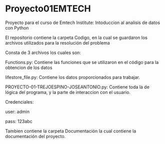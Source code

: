 # Proyecto01EMTECH
Proyecto para el curso de Emtech Institute: Intoduccion al analisis de datos con Python

El repositorio contiene la carpeta Codigo, en la cual se guardaron los archivos utilizados para la resolución del problema

Consta de 3 archivos los cuales son:

Functions.py: Contiene las funciones que se utilizaron en el código para la obtencion de los datos

lifestore_file.py: Contiene los datos proporcionados para trabajar.

PROYECTO-01-TREJOESPINO-JOSEANTONIO.py: Contiene toda la de lógica del programa, y la parte de interaccion con el usuario.

Credenciales:

user: admin

pass: 123abc

Tambien contiene la carpeta Documentación la cual contiene la documentación del proyecto.
